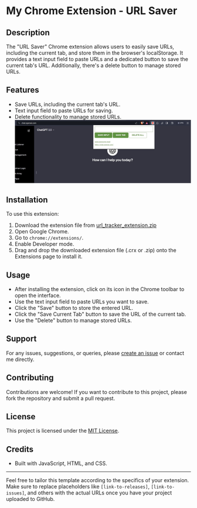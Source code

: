 # My Chrome Extension - URL Saver

## Description
The "URL Saver" Chrome extension allows users to easily save URLs, including the current tab, and store them in the browser's localStorage. It provides a text input field to paste URLs and a dedicated button to save the current tab's URL. Additionally, there's a delete button to manage stored URLs.

## Features
- Save URLs, including the current tab's URL.
- Text input field to paste URLs for saving.
- Delete functionality to manage stored URLs.
![Sample Image](sample.jpg)
## Installation
To use this extension:
1. Download the extension file from [url_tracker_extension.zip](https://github.com/jeevjacobgeorge/url_tracker_extension/releases/)
2. Open Google Chrome.
3. Go to `chrome://extensions/`.
4. Enable Developer mode.
5. Drag and drop the downloaded extension file (.crx or .zip) onto the Extensions page to install it.

## Usage
- After installing the extension, click on its icon in the Chrome toolbar to open the interface.
- Use the text input field to paste URLs you want to save.
- Click the "Save" button to store the entered URL.
- Click the "Save Current Tab" button to save the URL of the current tab.
- Use the "Delete" button to manage stored URLs.

## Support
For any issues, suggestions, or queries, please [create an issue](#link-to-issues) or contact me directly.

## Contributing
Contributions are welcome! If you want to contribute to this project, please fork the repository and submit a pull request.

## License
This project is licensed under the [MIT License](LICENSE).

## Credits
- Built with JavaScript, HTML, and CSS.

---

Feel free to tailor this template according to the specifics of your extension. Make sure to replace placeholders like `[link-to-releases]`, `[link-to-issues]`, and others with the actual URLs once you have your project uploaded to GitHub.
